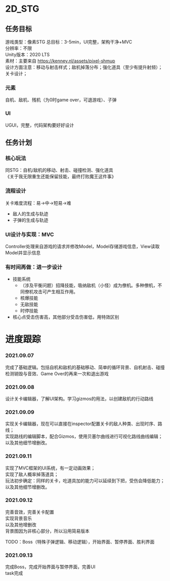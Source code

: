 # 2D_STG

## 任务目标
游戏类型：像素STG
总目标：3-5min，UI完整，架构干净+MVC   
分辨率：不限   
Unity版本：2020 LTS   
素材：主要来自 https://kenney.nl/assets/pixel-shmup   
设计方面注意：移动与射击样式；敌机掉落分布；强化道具（至少有提升射频）；关卡设计；
### 元素
自机、敌机、残机（为0时game over，可退游戏）、子弹
### UI
UGUI，完整，代码架构要好好设计

## 任务计划
### 核心玩法
同STG：自机/敌机的移动、射击、碰撞检测、强化道具   
《关于我无限重生还能保留技能，最终打败魔王这件事》   

### 流程设计
关卡难度流程：易->中->短易->难   
- 敌人的生成与轨迹
- 子弹的生成与轨迹

### UI设计与实现：MVC
Controller处理来自游戏的请求并修改Model，Model存储游戏信息，View读取Model并显示信息

### 有时间再做：进一步设计
- 技能系统
  - （涉及平衡问题）招降技能，吸纳敌机（小怪）成为僚机。多种僚机，不同僚机攻击可产生相互作用。
  - 核爆技能
  - 无敌技能
  - 时停技能
- 核心点受击伤害高，其他部分受击伤害低，用特效区别

# 进度跟踪
### 2021.09.07
完成了基础逻辑。包括自机和敌机的基础移动、简单的循环背景、自机射击、碰撞检测销毁与音效、Game Over的再来一次和退出游戏
### 2021.09.08
设计关卡编辑器，了解UI架构。学习gizmos的用法，以创建敌机的行动路线
### 2021.09.09
实现关卡编辑器，现在可以直接在inspector配置关卡的敌人种类、出现时序、路线；   
实现路线的编辑脚本，配合Gizmos，使用贝塞尔曲线进行可视化路线曲线编辑；   
以及其他细节增删改。
### 2021.09.11
实现了MVC框架的UI系统，有一定动画效果；   
实现了敌人概率掉落道具；   
玩法初步确定：同样的关卡，吃道具加的能力可以延续到下把，受伤会降低能力；   
以及其他细节增删改。
### 2021.09.12
完善音效，完善关卡配置   
实现背景音乐   
以及其他增删改   
背景图因为非核心部分，所以沿用简易版本   

TODO：Boss（特殊子弹逻辑、移动逻辑），开始界面、暂停界面、胜利界面   
### 2021.09.13
完成Boss，完成开始界面与暂停界面，完善UI   
task完成
